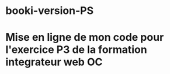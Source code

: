 # booki-version-PS
# Mise en ligne de mon code pour l'exercice P3 de la formation integrateur web OC
